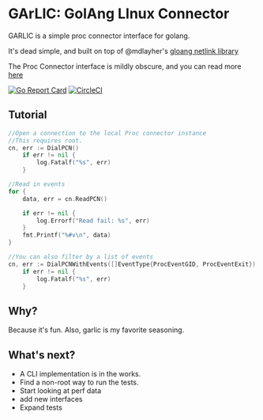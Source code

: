 # GArLIC: GolAng LInux Connector

GARLIC is a simple proc connector interface for golang.

It's dead simple, and built on top of @mdlayher's [gloang netlink library](https://github.com/mdlayher/netlink)

The Proc Connector interface is mildly obscure, and you can read more [here](http://netsplit.com/the-proc-connector-and-socket-filters)

[![Go Report Card](https://goreportcard.com/badge/github.com/fearful-symmetry/garlic)](https://goreportcard.com/report/github.com/fearful-symmetry/garlic)
[![CircleCI](https://circleci.com/gh/fearful-symmetry/garlic.svg?style=svg)](https://circleci.com/gh/fearful-symmetry/garlic)
## Tutorial

```go
//Open a connection to the local Proc connector instance
//This requires root.
cn, err := DialPCN()
	if err != nil {
		log.Fatalf("%s", err)
	}

//Read in events
for {
    data, err = cn.ReadPCN()

	if err != nil {
		log.Errorf("Read fail: %s", err)
    }
	fmt.Printf("%#v\n", data)
}

//You can also filter by a list of events
cn, err := DialPCNWithEvents([]EventType{ProcEventGID, ProcEventExit})
	if err != nil {
		log.Fatalf("%s", err)
	}

```

## Why?

Because it's fun. Also, garlic is my favorite seasoning.

## What's next?

- A CLI implementation is in the works.
- Find a non-root way to run the tests.
- Start looking at perf data
- add new interfaces
- Expand tests
